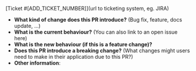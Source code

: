 [Ticket #[ADD_TICKET_NUMBER]](url to ticketing system, eg. JIRA)
- **What kind of change does this PR introduce?** (Bug fix, feature, docs update, ...)
- **What is the current behaviour?** (You can also link to an open issue here)
- **What is the new behaviour (if this is a feature change)?**
- **Does this PR introduce a breaking change?** (What changes might users need to make in their application due to this PR?)
- **Other information**:
